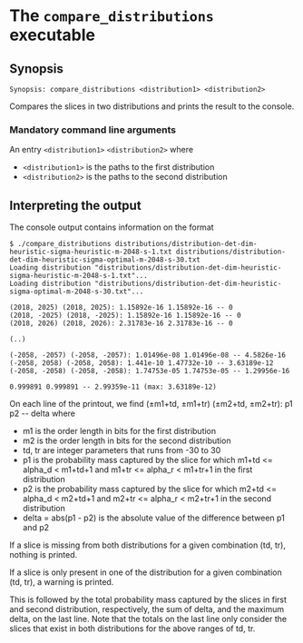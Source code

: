 # The <code>compare_distributions</code> executable

## Synopsis
```console
Synopsis: compare_distributions <distribution1> <distribution2>
```

Compares the slices in two distributions and prints the result to the console.

### Mandatory command line arguments
An entry <code>\<distribution1\></code> <code><distribution2\></code> where
- <code>\<distribution1\></code> is the paths to the first distribution
- <code>\<distribution2\></code> is the paths to the second distribution

## Interpreting the output
The console output contains information on the format
```console
$ ./compare_distributions distributions/distribution-det-dim-heuristic-sigma-heuristic-m-2048-s-1.txt distributions/distribution-det-dim-heuristic-sigma-optimal-m-2048-s-30.txt
Loading distribution "distributions/distribution-det-dim-heuristic-sigma-heuristic-m-2048-s-1.txt"...
Loading distribution "distributions/distribution-det-dim-heuristic-sigma-optimal-m-2048-s-30.txt"...

(2018, 2025) (2018, 2025): 1.15892e-16 1.15892e-16 -- 0
(2018, -2025) (2018, -2025): 1.15892e-16 1.15892e-16 -- 0
(2018, 2026) (2018, 2026): 2.31783e-16 2.31783e-16 -- 0

(..)

(-2058, -2057) (-2058, -2057): 1.01496e-08 1.01496e-08 -- 4.5826e-16
(-2058, 2058) (-2058, 2058): 1.441e-10 1.47732e-10 -- 3.63189e-12
(-2058, -2058) (-2058, -2058): 1.74753e-05 1.74753e-05 -- 1.29956e-16

0.999891 0.999891 -- 2.99359e-11 (max: 3.63189e-12)
```

On each line of the printout, we find (±m1+td, ±m1+tr) (±m2+td, ±m2+tr): p1 p2 -- delta where
- m1 is the order length in bits for the first distribution
- m2 is the order length in bits for the second distribution
- td, tr are integer parameters that runs from -30 to 30
- p1 is the probability mass captured by the slice for which m1+td <= alpha_d < m1+td+1 and m1+tr <= alpha_r < m1+tr+1 in the first distribution
- p2 is the probability mass captured by the slice for which m2+td <= alpha_d < m2+td+1 and m2+tr <= alpha_r < m2+tr+1 in the second distribution
- delta = abs(p1 - p2) is the absolute value of the difference between p1 and p2

If a slice is missing from both distributions for a given combination (td, tr), nothing is printed.

If a slice is only present in one of the distribution for a given combination (td, tr), a warning is printed.

This is followed by the total probability mass captured by the slices in first and second distribution, respectively, the sum of delta, and the maximum delta, on the last line. Note that the totals on the last line only consider the slices that exist in both distributions for the above ranges of td, tr.
